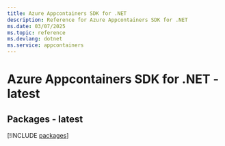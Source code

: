 ```yaml
---
title: Azure Appcontainers SDK for .NET
description: Reference for Azure Appcontainers SDK for .NET
ms.date: 03/07/2025
ms.topic: reference
ms.devlang: dotnet
ms.service: appcontainers
---
```

# Azure Appcontainers SDK for .NET - latest
## Packages - latest
[!INCLUDE [packages](appcontainers-index.md)]
